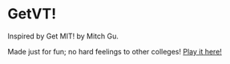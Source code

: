 # GetVT!

Inspired by Get MIT! by Mitch Gu.

Made just for fun; no hard feelings to other colleges! [Play it here!](http://getvt.github.io/GetVT/)